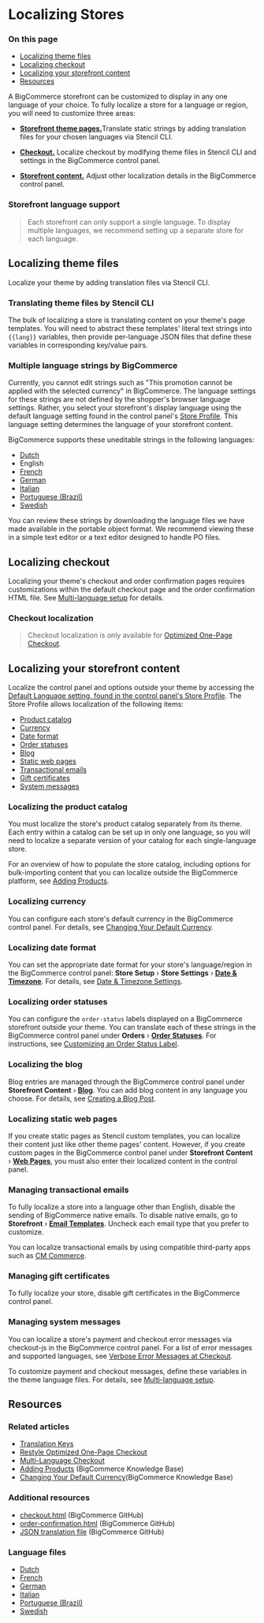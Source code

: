 # Localizing Stores

<div class="otp" id="no-index">

### On this page
- [Localizing theme files](#localizing-theme-files)
- [Localizing checkout](#localizing-checkout)
- [Localizing your storefront content](#localizing-your-storefront-content)
- [Resources](#resources)

</div>

A BigCommerce storefront can be customized to display in any one language of your choice. To fully localize a store for a language or region, you will need to customize three areas:


* [**Storefront theme pages.**](#translating-theme-files-via-stencil-cli)Translate static strings by adding translation files for your chosen languages via Stencil CLI.

* [**Checkout.**](#localizing-checkout) Localize checkout by modifying theme files in Stencil CLI and settings in the BigCommerce control panel.

* [**Storefront content.**](#localizing-your-storefront-content) Adjust other localization details in the BigCommerce control panel.

<div class="HubBlock--callout">
<div class="CalloutBlock--info">
<div class="HubBlock-content">

<!-- theme: info -->

### Storefront language support
> Each storefront can only support a single language. To display multiple languages, we recommend setting up a separate store for each language.

</div>
</div>
</div>

## Localizing theme files

Localize your theme by adding translation files via Stencil CLI.

### Translating theme files by Stencil CLI

The bulk of localizing a store is translating content on your theme's page templates. You will need to abstract these templates' literal text strings into `{{lang}}` variables, then provide per-language JSON files that define these variables in corresponding key/value pairs.

### Multiple language strings by BigCommerce

Currently, you cannot edit strings such as "This promotion cannot be applied with the selected currency" in BigCommerce. The language settings for these strings are not defined by the shopper's browser language settings. Rather, you select your storefront's display language using the default language setting found in the control panel's [Store Profile](https://support.bigcommerce.com/s/article/Store-Profile-Settings#locale). This language setting determines the language of your storefront content.


BigCommerce supports these uneditable strings in the following languages:
* [Dutch](https://bigcommerce.github.io/dev-docs/assets/PO/storefront-nl-NL.po)
* English
* [French](https://bigcommerce.github.io/dev-docs/assets/PO/storefront-fr-FR.po)
* [German](https://bigcommerce.github.io/dev-docs/assets/PO/storefront-de-DE.po)
* [Italian](https://bigcommerce.github.io/dev-docs/assets/PO/storefront-it-IT.po)
* [Portuguese (Brazil)](https://bigcommerce.github.io/dev-docs/assets/PO/storefront-pt-BR.po)
* [Swedish](https://bigcommerce.github.io/dev-docs/assets/PO/storefront-sv-SE.po)


You can review these strings by downloading the language files we have made available in the portable object format. We recommend viewing these in a simple text editor or a text editor designed to handle PO files.

## Localizing checkout

Localizing your theme's checkout and order confirmation pages requires customizations within the default checkout page and the order confirmation HTML file. See [Multi-language setup](https://developer.bigcommerce.com/stencil-docs/localization/multi-language-checkout) for details.


<div class="HubBlock--callout">
<div class="CalloutBlock--warning">
<div class="HubBlock-content">

<!-- theme: warning -->

### Checkout localization
> Checkout localization is only available for [Optimized One-Page Checkout](https://developer.bigcommerce.com/stencil-docs/customizing-checkout/optimized-one-page-checkout).

</div>
</div>
</div>

## Localizing your storefront content

Localize the control panel and options outside your theme by accessing the [Default Language setting, found in the control panel's Store Profile](https://support.bigcommerce.com/s/article/Store-Profile-Settings#locale). The Store Profile allows localization of the following items:

* [Product catalog](#localizing-the-product-catalog)
* [Currency](#localizing-currency)
* [Date format](#localizing-date-format)
* [Order statuses](#localizing-order-statuses)
* [Blog](#localizing-the-blog)
* [Static web pages](#localizing-static-web-pages)
* [Transactional emails](#managing-transactional-emails)
* [Gift certificates](#managing-gift-certificates)
* [System messages](#managing-system-messages)

### Localizing the product catalog

You must localize the store's product catalog separately from its theme. Each entry within a catalog can be set up in only one language, so you will need to localize a separate version of your catalog for each single-language store.

For an overview of how to populate the store catalog, including options for bulk-importing content that you can localize outside the BigCommerce platform, see [Adding Products](https://support.bigcommerce.com/s/article/Adding-Products-v3).

### Localizing currency
You can configure each store's default currency in the BigCommerce control panel. For details, see [Changing Your Default Currency](https://support.bigcommerce.com/s/article/Managing-Currencies#default).

### Localizing date format
You can set the appropriate date format for your store's language/region in the BigCommerce control panel: **Store Setup** › **Store Settings** › [**Date & Timezone**](http://login.bigcommerce.com/deep-links/manage/settings/store). For details, see [Date & Timezone Settings](https://support.bigcommerce.com/s/article/Store-Settings#date-time).

### Localizing order statuses
You can configure the `order-status` labels displayed on a BigCommerce storefront outside your theme. You can translate each of these strings in the BigCommerce control panel under **Orders** ›
 [**Order Statuses**](http://login.bigcommerce.com/deep-links/manage/orders/order-statuses). For instructions, see [Customizing an Order Status Label](https://support.bigcommerce.com/s/article/Order-Statuses#rename).

### Localizing the blog
Blog entries are managed through the BigCommerce control panel under **Storefront Content** ›
 [**Blog**](https://login.mybigcommerce.com/manage/content/blog). You can add blog content in any language you choose. For details, see [Creating a Blog Post](https://support.bigcommerce.com/s/article/Using-the-Built-In-Blog#creating-post).

### Localizing static web pages
If you create static pages as Stencil custom templates, you can localize their content just like other theme pages' content. However, if you create custom pages in the BigCommerce control panel under **Storefront Content** › [**Web Pages**](http://login.bigcommerce.com/deep-links/manage/content/pages), you must also enter their localized content in the control panel.

### Managing transactional emails

To fully localize a store into a language other than English, disable the sending of BigCommerce native emails. To disable native emails, go to **Storefront** › [**Email Templates**](http://login.bigcommerce.com/deep-links/manage/storefront-manager/email-templates). Uncheck each email type that you prefer to customize.

You can localize transactional emails by using compatible third-party apps such as [CM Commerce](https://www.bigcommerce.com/apps/cm-commerce/).

### Managing gift certificates

To fully localize your store, disable gift certificates in the BigCommerce control panel.

### Managing system messages
You can localize a store's payment and checkout error messages via checkout-js in the BigCommerce control panel. For a list of error messages and supported languages, see [Verbose Error Messages at Checkout](https://support.bigcommerce.com/s/article/Optimized-Single-Page-Checkout#verbose).

To customize payment and checkout messages, define these variables in the theme language files. For details, see [Multi-language setup](https://developer.bigcommerce.com/stencil-docs/localization/multi-language-checkout#multi-language-setup).


## Resources

### Related articles

* [Translation Keys](https://developer.bigcommerce.com/stencil-docs/localization/translation-keys)
* [Restyle Optimized One-Page Checkout](https://developer.bigcommerce.com/stencil-docs/customizing-checkout/optimized-one-page-checkout)
* [Multi-Language Checkout](https://developer.bigcommerce.com/stencil-docs/localization/multi-language-checkout)
* [Adding Products](https://support.bigcommerce.com/s/article/Adding-Products-v3) (BigCommerce Knowledge Base)
* [Changing Your Default Currency](https://support.bigcommerce.com/s/article/Managing-Currencies#default)(BigCommerce Knowledge Base)

### Additional resources

* [checkout.html](https://github.com/bigcommerce/cornerstone/blob/master/templates/pages/checkout.html) (BigCommerce GitHub)
* [order-confirmation.html](https://github.com/bigcommerce/cornerstone/blob/master/templates/pages/order-confirmation.html) (BigCommerce GitHub)
* [JSON translation file](https://github.com/bigcommerce/cornerstone/tree/master/lang) (BigCommerce GitHub)

### Language files

* [Dutch](https://bigcommerce.github.io/dev-docs/assets/PO/storefront-nl-NL.po)
* [French](https://bigcommerce.github.io/dev-docs/assets/PO/storefront-fr-FR.po)
* [German](https://bigcommerce.github.io/dev-docs/assets/PO/storefront-de-DE.po)
* [Italian](https://bigcommerce.github.io/dev-docs/assets/PO/storefront-it-IT.po)
* [Portuguese (Brazil)](https://bigcommerce.github.io/dev-docs/assets/PO/storefront-pt-BR.po)
* [Swedish](https://bigcommerce.github.io/dev-docs/assets/PO/storefront-sv-SE.po)
